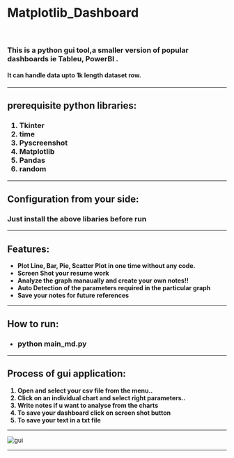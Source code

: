 # Matplotlib_Dashboard
<br>
<h3>This is a python gui tool,a smaller version of popular dashboards ie Tableu, PowerBI .</h3>
<h4>It can handle data upto 1k length dataset row.</h4>
<hr>

<h2>prerequisite python libraries:</h2>
<h3>
<ol>
<li>Tkinter</li>
<li>time</li>
<li>Pyscreenshot</li>
<li>Matplotlib</li>
<li>Pandas</li>
<li>random</li>
</ol>
</h3>
<hr>


<h2>Configuration from your side:</h2>
<h3>Just install the above libaries before run</h3>
<hr>

<h2>Features: </h2>
<ul>
<b>
<li>Plot Line, Bar, Pie, Scatter Plot in one time without any code.</li>
<li>Screen Shot your resume work </li>
<li>Analyze the graph manaually and create your own notes!!</li>
<li>Auto Detection of the parameters required in the particular graph</li>
<li>Save your notes for future references</li>
</b>
</ul>
<hr>
<h2>How to run: </h2>
<ul>
<h3><li>python main_md.py </li>
</ul>
</h3>
<hr>
<h2>Process of gui application: </h2>
<b>
<ol>
<li>Open and select your csv file from the menu..</li>
<li>Click on an individual chart and select right parameters..</li>
<li>Write notes if u want to analyse from the charts</li>
<li>To save your dashboard click on screen shot button</li>
<li>To save your text in a txt file</li>
</ol>
</b>
<hr>
<image src="gui.jpeg" alt="gui">
<hr>
